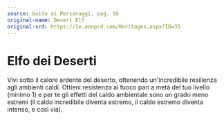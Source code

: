 ```yaml
---
source: Guida ai Personaggi, pag. 19
original-name: Desert Elf
original-srd: https://2e.aonprd.com/Heritages.aspx?ID=35
---
```


# Elfo dei Deserti

Vivi sotto il calore ardente del deserto, ottenendo un'incredibile resilienza
agli ambienti caldi. Ottieni resistenza al fuoco pari a metà del tuo livello
(minimo 1) e per te gli effetti del caldo ambientale sono un grado meno estremi
(il caldo incredibile diventa estremo, il caldo estremo diventa intenso, e così
via).
